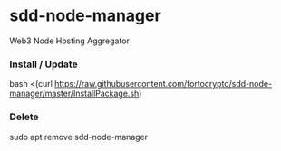# sdd-node-manager

Web3 Node Hosting Aggregator

### Install / Update

bash <(curl https://raw.githubusercontent.com/fortocrypto/sdd-node-manager/master/InstallPackage.sh)

### Delete

sudo apt remove sdd-node-manager
